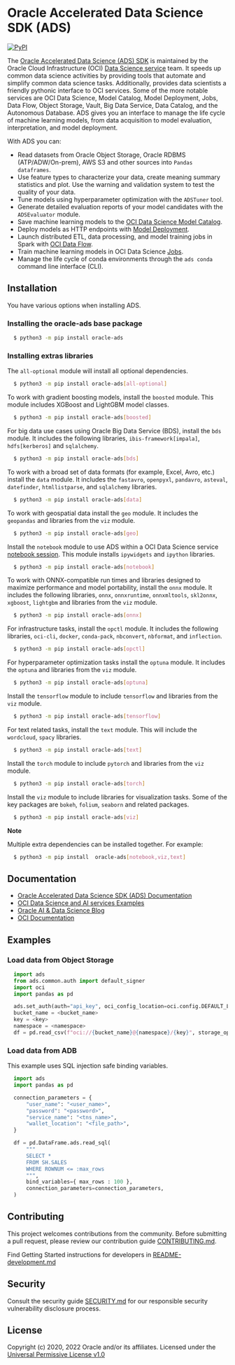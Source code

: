 # Oracle Accelerated Data Science SDK (ADS)

[![PyPI](https://img.shields.io/pypi/v/oracle-ads.svg)](https://pypi.org/project/oracle-ads/)

The [Oracle Accelerated Data Science (ADS) SDK](https://docs.oracle.com/en-us/iaas/tools/ads-sdk/latest/index.html) is maintained by the Oracle Cloud Infrastructure (OCI) [Data Science service](https://docs.oracle.com/en-us/iaas/data-science/using/data-science.htm) team. It speeds up common data science activities by providing tools that automate and simplify common data science tasks. Additionally, provides data scientists a friendly pythonic interface to OCI services. Some of the more notable services are OCI Data Science, Model Catalog, Model Deployment, Jobs, Data Flow, Object Storage, Vault, Big Data Service, Data Catalog, and the Autonomous Database. ADS gives you an interface to manage the life cycle of machine learning models, from data acquisition to model evaluation, interpretation, and model deployment.

With ADS you can:

 - Read datasets from Oracle Object Storage, Oracle RDBMS (ATP/ADW/On-prem), AWS S3 and other sources into `Pandas dataframes`.
 - Use feature types to characterize your data, create meaning summary statistics and plot. Use the warning and validation system to test the quality of your data.
 - Tune models using hyperparameter optimization with the `ADSTuner` tool.
 - Generate detailed evaluation reports of your model candidates with the `ADSEvaluator` module.
 - Save machine learning models to the [OCI Data Science Model Catalog](https://docs.oracle.com/en-us/iaas/data-science/using/models-about.htm).
 - Deploy models as HTTP endpoints with [Model Deployment](https://docs.oracle.com/en-us/iaas/data-science/using/model-dep-about.htm).
 - Launch distributed ETL, data processing, and model training jobs in Spark with [OCI Data Flow](https://docs.oracle.com/en-us/iaas/data-flow/using/home.htm).
 - Train machine learning models in OCI Data Science [Jobs](https://docs.oracle.com/en-us/iaas/data-science/using/jobs-about.htm).
 - Manage the life cycle of conda environments through the `ads conda` command line interface (CLI).

## Installation

You have various options when installing ADS.

### Installing the oracle-ads base package

```bash
  $ python3 -m pip install oracle-ads
```

### Installing extras libraries

The `all-optional` module will install all optional dependencies.

```bash
  $ python3 -m pip install oracle-ads[all-optional]
```

To work with gradient boosting models, install the `boosted` module. This module includes XGBoost and LightGBM model classes.

```bash
  $ python3 -m pip install oracle-ads[boosted]
```

For big data use cases using Oracle Big Data Service (BDS), install the `bds` module. It includes the following libraries, `ibis-framework[impala]`, `hdfs[kerberos]` and `sqlalchemy`.

```bash
  $ python3 -m pip install oracle-ads[bds]
```

To work with a broad set of data formats (for example, Excel, Avro, etc.) install the `data` module. It includes the `fastavro`, `openpyxl`, `pandavro`, `asteval`, `datefinder`, `htmllistparse`, and `sqlalchemy` libraries.

```bash
  $ python3 -m pip install oracle-ads[data]
```

To work with geospatial data install the `geo` module. It includes the `geopandas` and libraries from the `viz` module.

```bash
  $ python3 -m pip install oracle-ads[geo]
```

Install the `notebook` module to use ADS within a OCI Data Science service [notebook session](https://docs.oracle.com/en-us/iaas/data-science/using/manage-notebook-sessions.htm). This module installs `ipywidgets` and `ipython` libraries.

```bash
  $ python3 -m pip install oracle-ads[notebook]
```

To work with ONNX-compatible run times and libraries designed to maximize performance and model portability, install the `onnx` module. It includes the following libraries, `onnx`, `onnxruntime`, `onnxmltools`, `skl2onnx`, `xgboost`, `lightgbm` and libraries from the `viz` module.

```bash
  $ python3 -m pip install oracle-ads[onnx]
```

For infrastructure tasks, install the `opctl` module. It includes the following libraries, `oci-cli`, `docker`, `conda-pack`, `nbconvert`, `nbformat`, and `inflection`.

```bash
  $ python3 -m pip install oracle-ads[opctl]
```

For hyperparameter optimization tasks install the `optuna` module. It includes the `optuna` and libraries from the `viz` module.

```bash
  $ python3 -m pip install oracle-ads[optuna]
```

Install the `tensorflow` module to include `tensorflow` and libraries from the `viz` module.

```bash
  $ python3 -m pip install oracle-ads[tensorflow]
```

For text related tasks, install the `text` module. This will include the `wordcloud`, `spacy` libraries.

```bash
  $ python3 -m pip install oracle-ads[text]
```

Install the `torch` module to include `pytorch` and libraries from the `viz` module.

```bash
  $ python3 -m pip install oracle-ads[torch]
```

Install the `viz` module to include libraries for visualization tasks. Some of the key packages are `bokeh`, `folium`, `seaborn` and related packages.

```bash
  $ python3 -m pip install oracle-ads[viz]
```

**Note**

Multiple extra dependencies can be installed together. For example:

```bash
  $ python3 -m pip install  oracle-ads[notebook,viz,text]
```

## Documentation

  - [Oracle Accelerated Data Science SDK (ADS) Documentation](https://docs.oracle.com/en-us/iaas/tools/ads-sdk/latest/index.html)
  - [OCI Data Science and AI services Examples](https://github.com/oracle/oci-data-science-ai-samples)
  - [Oracle AI & Data Science Blog](https://blogs.oracle.com/ai-and-datascience/)
  - [OCI Documentation](https://docs.oracle.com/en-us/iaas/data-science/using/data-science.htm)

## Examples

### Load data from Object Storage

```python
  import ads
  from ads.common.auth import default_signer
  import oci
  import pandas as pd

  ads.set_auth(auth="api_key", oci_config_location=oci.config.DEFAULT_LOCATION, profile="DEFAULT")
  bucket_name = <bucket_name>
  key = <key>
  namespace = <namespace>
  df = pd.read_csv(f"oci://{bucket_name}@{namespace}/{key}", storage_options=default_signer())
```

### Load data from ADB 

This example uses SQL injection safe binding variables.

```python
  import ads
  import pandas as pd

  connection_parameters = {
      "user_name": "<user_name>",
      "password": "<password>",
      "service_name": "<tns_name>",
      "wallet_location": "<file_path>",
  }

  df = pd.DataFrame.ads.read_sql(
      """
      SELECT *
      FROM SH.SALES
      WHERE ROWNUM <= :max_rows
      """,
      bind_variables={ max_rows : 100 },
      connection_parameters=connection_parameters,
  )
```

## Contributing

This project welcomes contributions from the community. Before submitting a pull request, please review our contribution guide [CONTRIBUTING.md](https://github.com/oracle/accelerated-data-science/blob/main/CONTRIBUTING.md).

Find Getting Started instructions for developers in [README-development.md](https://github.com/oracle/accelerated-data-science/blob/main/README-development.md)

## Security

Consult the security guide [SECURITY.md](https://github.com/oracle/accelerated-data-science/blob/main/SECURITY.md) for our responsible security vulnerability disclosure process.

## License

Copyright (c) 2020, 2022 Oracle and/or its affiliates. Licensed under the [Universal Permissive License v1.0](https://oss.oracle.com/licenses/upl/)
